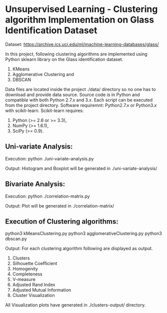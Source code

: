 # Unsupervised Learning - Clustering algorithm Implementation on Glass Identification Dataset

Dataset: https://archive.ics.uci.edu/ml/machine-learning-databases/glass/

In this project, following clustering algorithms are implemented using Python sklearn library on the Glass identification dataset.
1. KMeans
2. Agglomerative Clustering and
3. DBSCAN

Data files are located inside the project ./data/ directory so no one has to download and provide data source. Source code is in Python and compatible with both Python 2.7.x and 3.x. Each script can be executed from the project directory.
Software requiremnt:
Python2.7.x or Python3.x with scikit-learn.
Scikit-learn requires:
1. Python (>= 2.6 or >= 3.3),
2. NumPy (>= 1.6.1),
3. SciPy (>= 0.9).

Uni-variate Analysis:
-----------------------
Execution:
python ./uni-variate-analysis.py

Output:
Histogram and Boxplot will be generated in ./uni-variate-analysis/

Bivariate Analysis:
-----------------------
Execution:
python ./correlation-matrix.py

Output:
Plot will be generated in ./correlation-matrix/

Execution of Clustering algorithms:
--------------------------------------
python3 kMeansClustering.py
python3 agglomerativeClustering.py
python3 dbscan.py

Output:
For each clustering algorithm following are displayed as output.
1. Clusters
2. Silhouette Coefficient
3. Homogenity
4. Completeness
5. V-measure
6. Adjusted Rand Index
7. Adjusted Mutual Information
8. Cluster Visualization

All Visualization plots have generated in ./clusters-output/ directory.
